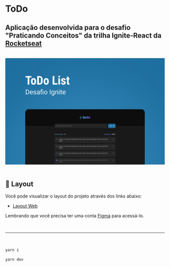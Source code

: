# ToDo

## Aplicação desenvolvida para o desafio "Praticando Conceitos" da trilha Ignite-React da <a href="https://www.rocketseat.com.br">Rocketseat</a>

<br/>

<div>
    <img src="./.github/previw.png" alt="Imagem do projeto"/>
</div>

<br/>

## 🔖 Layout

Você pode visualizar o layout do projeto através dos links abaixo:

- [Layout Web](https://www.figma.com/file/0n0zDN7zbzhRbaEO74Xesx/ToDo-List/duplicate)

Lembrando que você precisa ter uma conta [Figma](http://figma.com/) para acessá-lo.

<br />

---

<br/>

```
yarn i
```

```
yarn dev
```
